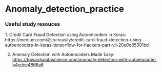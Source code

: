# Anomaly_detection_practice

<h3>Useful study resouces</h3>
1. Credit Card Fraud Detection using Autoencoders in Keras: https://medium.com/@curiousily/credit-card-fraud-detection-using-autoencoders-in-keras-tensorflow-for-hackers-part-vii-20e0c85301bd

2. Anomaly Detection with Autoencoders Made Easy: https://towardsdatascience.com/anomaly-detection-with-autoencoder-b4cdce4866a6
